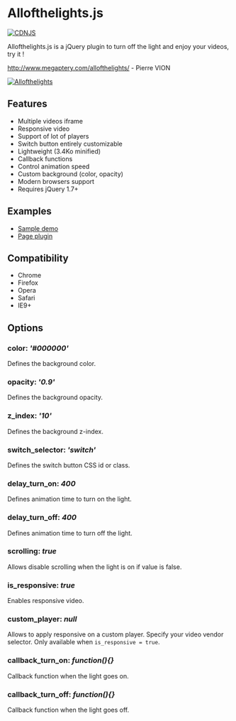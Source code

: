 # Allofthelights.js
[![CDNJS](https://img.shields.io/cdnjs/v/Allofthelights.js.svg)](https://cdnjs.com/libraries/Allofthelights.js)

Allofthelights.js is a jQuery plugin to turn off the light and enjoy your videos, try it !

http://www.megaptery.com/allofthelights/ - Pierre VION

[![Allofthelights](http://www.megaptery.com/wp-content/uploads/2013/12/turn_off_the_lights_jquery.jpg "Allofthelights")](http://www.megaptery.com/allofthelights/)

## Features
- Multiple videos iframe
- Responsive video
- Support of lot of players
- Switch button entirely customizable
- Lightweight (3.4Ko minified)
- Callback functions
- Control animation speed
- Custom background (color, opacity)
- Modern browsers support
- Requires jQuery 1.7+

## Examples

- [Sample demo](http://www.megaptery.com/allofthelights/demo/index.html)
- [Page plugin](http://www.megaptery.com/allofthelights/)


## Compatibility
- Chrome
- Firefox
- Opera
- Safari
- IE9+


## Options

### color: *'#000000'*
Defines the background color.

### opacity: *'0.9'*
Defines the background opacity.

### z_index: *'10'*
Defines the background z-index.

### switch_selector: *'switch'*
Defines the switch button CSS id or class.

### delay_turn_on: *400*
Defines animation time to turn on the light.

### delay_turn_off: *400*
Defines animation time to turn off the light.

### scrolling: *true*
Allows disable scrolling when the light is on if value is false.

### is_responsive: *true*
Enables responsive video.

### custom_player: *null*
Allows to apply responsive on a custom player. Specify your video vendor selector. Only available when `is_responsive = true`.

### callback_turn_on: *function(){}*
Callback function when the light goes on.

### callback_turn_off: *function(){}*
Callback function when the light goes off.
